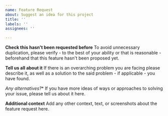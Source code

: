 ```yaml
---
name: Feature Request
about: Suggest an idea for this project
title: ''
labels: ''
assignees: ''

---
```


**Check this hasn't been requested before**
To avoid unnecessary duplication, please verify - to the best of your ability or that is reasonable - beforehand that this feature hasn't been proposed yet.

**Tell us all about it**
If there is an overarching problem you are facing please describe it, as well as a solution to the said problem - if applicable - you have found.

*Any alternatives?**
If you have more ideas of ways or approaches to solving your issue, please tell us about it here.

**Additional context**
Add any other context, text, or screenshots about the feature request here.
